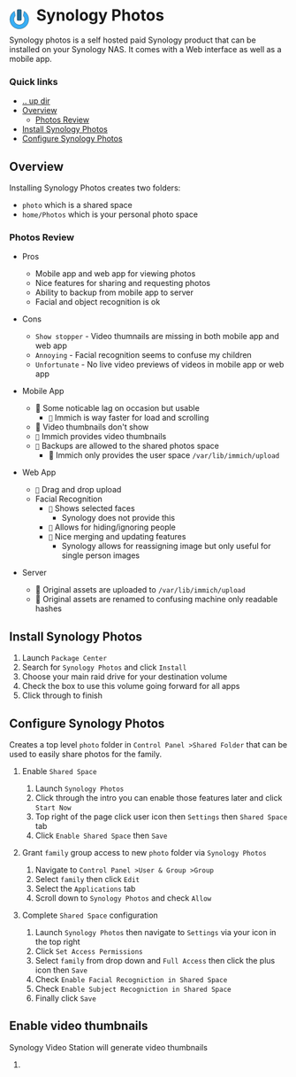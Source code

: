 # Synology Photos <img style="margin: 6px 13px 0px 0px" align="left" src="../../../data/images/logo_36x36.png" />

Synology photos is a self hosted paid Synology product that can be installed on your Synology NAS. It 
comes with a Web interface as well as a mobile app.

### Quick links
* [.. up dir](..)
* [Overview](#overview)
  * [Photos Review](#photos-review)
* [Install Synology Photos](#install-synology-photos)
* [Configure Synology Photos](#configure-synology-photos)

## Overview
Installing Synology Photos creates two folders:
* `photo` which is a shared space
* `home/Photos` which is your personal photo space

### Photos Review
* Pros
  * Mobile app and web app for viewing photos
  * Nice features for sharing and requesting photos
  * Ability to backup from mobile app to server
  * Facial and object recognition is ok
* Cons
  * `Show stopper` - Video thumnails are missing in both mobile app and web app
  * `Annoying` - Facial recognition seems to confuse my children
  * `Unfortunate` - No live video previews of videos in mobile app or web app

* Mobile App
  *   Some noticable lag on occasion but usable
    * `` Immich is way faster for load and scrolling
  *    Video thumbnails don't show
    * `` Immich provides video thumbnails
  * `` Backups are allowed to the shared photos space
    *   Immich only provides the user space `/var/lib/immich/upload`
* Web App
  * `` Drag and drop upload
  * Facial Recognition
    * `` Shows selected faces
      * Synology does not provide this
    * `` Allows for hiding/ignoring people
    * `` Nice merging and updating features
      * Synology allows for reassigning image but only useful for single person images
* Server
  *   Original assets are uploaded to `/var/lib/immich/upload`
  *   Original assets are renamed to confusing machine only readable hashes


## Install Synology Photos
1. Launch `Package Center`
2. Search for `Synology Photos` and click `Install`
3. Choose your main raid drive for your destination volume
4. Check the box to use this volume going forward for all apps
5. Click through to finish

## Configure Synology Photos
Creates a top level `photo` folder in `Control Panel >Shared Folder` that can be used to easily share 
photos for the family.

1. Enable `Shared Space`
   1. Launch `Synology Photos`
   2. Click through the intro you can enable those features later and click `Start Now`
   3. Top right of the page click user icon then `Settings` then `Shared Space` tab
   4. Click `Enable Shared Space` then `Save`

2. Grant `family` group access to new `photo` folder via `Synology Photos`
   1. Navigate to `Control Panel >User & Group >Group`
   2. Select `family` then click `Edit`
   3. Select the `Applications` tab
   4. Scroll down to `Synology Photos` and check `Allow`

4. Complete `Shared Space` configuration
   1. Launch `Synology Photos` then navigate to `Settings` via your icon in the top right
   2. Click `Set Access Permissions` 
   3. Select `family` from drop down and `Full Access` then click the plus icon then `Save`
   4. Check `Enable Facial Recogniction in Shared Space`
   5. Check `Enable Subject Recogniction in Shared Space`
   6. Finally click `Save`

## Enable video thumbnails
Synology Video Station will generate video thumbnails

1. 
